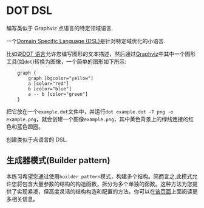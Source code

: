 # DOT DSL

编写类似于 Graphviz 点语言的特定领域语言.

一个[Domain Specific Language
(DSL)](https://en.wikipedia.org/wiki/Domain-specific_language)是针对特定域优化的小语言.

比如说[DOT 语言](<https://en.wikipedia.org/wiki/DOT_(graph_description_language)>)允许您编写图形的文本描述，然后通过[Graphviz](http://graphviz.org/)中其中一个图形工具(如`dot`)转换为图像，一个简单的图形如下所示:

```
    graph {
        graph [bgcolor="yellow"]
        a [color="red"]
        b [color="blue"]
        a -- b [color="green"]
    }
```

把它放在一个`example.dot`文件中，并运行`dot example.dot -T png -o example.png`，就会创建一个图像`example.png`，其中黄色背景上的绿线连接的红色和蓝色圆圈。

创建类似于点语言的 DSL.

## 生成器模式(Builder pattern)

本练习希望您通过使用`builder pattern`模式，构建多个结构。简而言之,此模式允许您将包含大量参数的结构的构造函数，拆分为多个单独的函数。这种方法为您提供了实现紧凑，但高度灵活的结构构造和配置的方法。你可以在[该页面](https://doc.rust-lang.org/1.0.0/style/ownership/builders.html)上面阅读更多相关信息。

[help-page]: https://exercism.io/tracks/rust/learning
[modules]: https://doc.rust-lang.org/book/ch07-00-modules.html
[cargo]: https://doc.rust-lang.org/book/ch14-00-more-about-cargo.html
[rust-tests]: https://doc.rust-lang.org/book/ch11-02-running-tests.html
